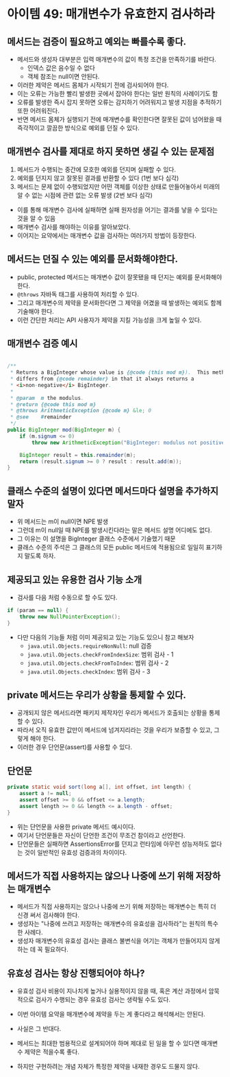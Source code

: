
# 아이템 49: 매개변수가 유효한지 검사하라


## 메서드는 검증이 필요하고 예외는 빠를수록 좋다.
- 메서드와 생성자 대부분은 입력 매개변수의 값이 특정 조건을 만족하기를 바란다.
	- 인덱스 값은 음수일 수 없다
	- 객체 참조는 null이면 안된다.
- 이러한 제약은 메서드 몸체가 시작되기 전에 검사되어야 한다.
- 이는 오류는 가능한 빨리 발생한 곳에서 잡아야 한다는 일반 원칙의 사례이기도 함
- 오류를 발생한 즉시 잡지 못하면 오류는 감지하기 어려워지고 발생 지점을 추적하기 또한 어려워진다.
- 반면 메서드 몸체가 실행되기 전에 매개변수를 확인한다면 잘못된 값이 넘어왔을 때 즉각적이고 깔끔한 방식으로 예외를 던질 수 있다.

## 매개변수 검사를 제대로 하지 못하면 생길 수 있는 문제점
1. 메서드가 수행되는 중간에 모호한 예외를 던지며 실패할 수 있다.
2. 예외를 던지지 않고 잘못된 결과를 반환할 수 있다 (1번 보다 심각)
3. 메서드는 문제 없이 수행되었지만 어떤 객체를 이상한 상태로 만들어놓아서 미래의 알 수 없는 시점에 관련 없는 오류 발생 (2번 보다 심각)

- 이를 통해  매개변수 검사에 실패하면 실패 원자성을 어기는 결과를 낳을 수 있다는 것을 알 수 있음
- 매개변수 검사를 해야하는 이유를 알아보았다. 
- 이어지는 요약에서는 매개변수 값을 검사하는 여러가지 방법이 등장한다.
## 메서드는 던질 수 있는 예외를 문서화해야한다.
- public, protected 메서드는 매개변수 값이 잘못됐을 때 던지는 예외를 문서화해야 한다.
- `@throws` 자바독 태그를 사용하여 처리할 수 있다.
- 그리고 매개변수의 제약을 문서화한다면 그 제약을 어겼을 때 발생하는 예외도 함께 기술해야 한다.
- 이런 간단한 처리는 API 사용자가 제약을 지킬 가능성을 크게 높일 수 있다.

## 매개변수 검증 예시
```java
 
/**
 * Returns a BigInteger whose value is {@code (this mod m}).  This method
 * differs from {@code remainder} in that it always returns a
 * <i>non-negative</i> BigInteger.
 *
 * @param  m the modulus.
 * @return {@code this mod m}
 * @throws ArithmeticException {@code m} &le; 0
 * @see    #remainder
 */
public BigInteger mod(BigInteger m) {
    if (m.signum <= 0)
        throw new ArithmeticException("BigInteger: modulus not positive");

    BigInteger result = this.remainder(m);
    return (result.signum >= 0 ? result : result.add(m));
}
```

## 클래스 수준의 설명이 있다면 메서드마다 설명을 추가하지 말자
- 위 메서드는 m이 null이면 NPE 발생
- 그런데 m이 null일 때 NPE를 발생시킨다라는 말은 메서드 설명 어디에도 없다.
- 그 이유는 이 설명을 BigInteger 클래스 수준에서 기술했기 때문
- 클래스 수준의 주석은 그 클래스의 모든 public 메서드에 적용됨으로 일일히 표기하지 말도록 하자.

## 제공되고 있는 유용한 검사 기능 소개
- 검사를  다음 처럼 수동으로 할 수도 있다.
```java
if (param == null) {
	throw new NullPointerException();
}
```
- 다만 다음의 기능들 처럼 이미 제공되고 있는 기능도 있으니 참고 해보자
	- `java.util.Objects.requireNonNull`: null 검증
	- `java.util.Objects.checkFromIndexSize`: 범위 검사 - 1
	- `java.util.Objects.checkFromToIndex`: 범위 검사 - 2
	- `java.util.Objects.checkIndex`: 범위 검사 - 3

## private 메서드는 우리가 상황을 통제할 수 있다.
- 공개되지 않은 메서드라면 패키지 제작자인 우리가 메서드가 호출되는 상황을 통제할 수 있다.
- 따라서 오직 유효한 값만이 메서드에 넘겨지리라는 것을 우리가 보증할 수 있고, 그렇게 해야 한다.
- 이러한 경우 단언문(assert)를 사용할 수 있다.

## 단언문
```java
private static void sort(long a[], int offset, int length) {
	assert a != null;
	assert offset >= 0 && offset <= a.length;
	assert length >= 0 && length <= a.length - offset;
}
```
- 위는 단언문을 사용한 private 메서드 예시이다.
- 여기서 단언문들은 자신이 단언한 조건이 무조건 참이라고 선언한다.
- 단언문들은 실패하면 AssertionsError를 던지고 런타임에 아무런 성능저하도 없다는 것이 일반적인 유효성 검증과의 차이이다.

## 메서드가 직접 사용하지는 않으나 나중에 쓰기 위해 저장하는 매개변수
- 메서드가 직접 사용하지는 않으나 나중에 쓰기 위해 저장하는 매개변수는 특히 더 신경 써서 검사해야 한다.
- 생성자는 "나중에 쓰려고 저장하는 매개변수의 유효성을 검사하라"는 원칙의 특수한 사례다.
- 생성자 매개변수의 유효성 검사는 클래스 불변식을 어기는 객체가 만들어지지 않게 하는 데 꼭 필요하다.

## 유효성 검사는 항상 진행되어야 하나?
- 유효성 검사 비용이 지나치게 높거나 실용적이지 않을 때, 혹은 계산 과정에서 암묵적으로 검사가 수행되는 경우 유효성 검사는 생략될 수도 있다.

- 이번 아이템 요약을 매개변수에 제약을 두는 게 좋다라고 해석해서는 안된다.
- 사실은 그 반대다.
- 메서드는 최대한 범용적으로 설계되어야 하며 제대로 된 일을 할 수 있다면 매개변수 제약은 적을수록 좋다.
- 하지만 구현하려는 개념 자체가 특정한 제약을 내재한 경우도 드물지 않다.


